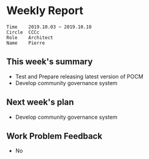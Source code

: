 # Weekly Report 

```
Time	2019.10.03 ~ 2019.10.10
Circle	CCCc
Role	Architect
Name	Pierre
```
## This week's summary

- Test and Prepare releasing latest version of POCM
- Develop community governance system

## Next week's plan

- Develop community governance system

## Work Problem Feedback

- No

